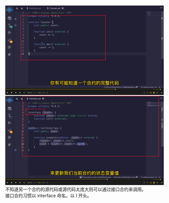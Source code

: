 ![](./img/2022-05-31-10-22-56.png)  
![](./img/2022-05-31-10-22-31.png)  
不知道另一个合约的源代码或源代码太庞大则可以通过接口合约来调用。  
接口合约习惯以 interface 命名，以 I 开头。
